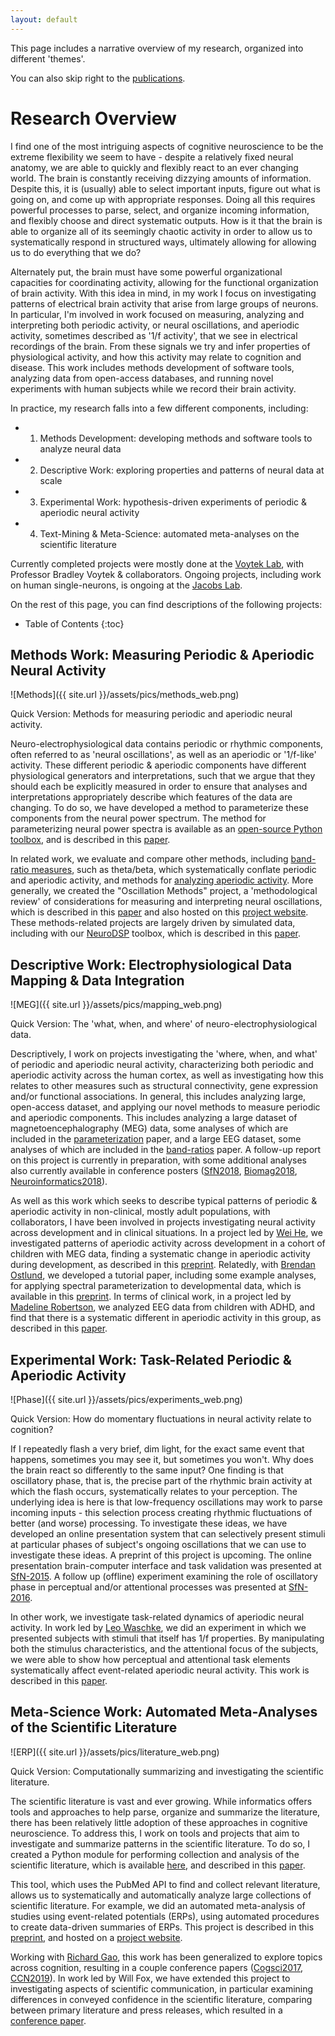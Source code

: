 ```yaml
---
layout: default
---
```


This page includes a narrative overview of my research, organized into different 'themes'.

You can also skip right to the
[publications](publications.html).

# Research Overview

I find one of the most intriguing aspects of cognitive neuroscience to be the extreme flexibility
we seem to have - despite a relatively fixed neural anatomy, we are able to quickly and flexibly
react to an ever changing world. The brain is constantly receiving dizzying amounts of information.
Despite this, it is (usually) able to select important inputs, figure out what is going on,
and come up with appropriate responses. Doing all this requires powerful processes to parse,
select, and organize incoming information, and flexibly choose and direct systematic outputs.
How is it that the brain is able to organize all of its seemingly chaotic activity in order to allow us to
systematically respond in structured ways, ultimately allowing for allowing us to do everything that we do?

Alternately put, the brain must have some powerful organizational capacities for coordinating activity,
allowing for the functional organization of brain activity. With this idea in mind, in my work I focus
on investigating patterns of electrical brain activity that arise from large groups of neurons.
In particular, I'm involved in work focused on measuring, analyzing and interpreting both periodic activity,
or neural oscillations, and aperiodic activity, sometimes described as '1/f activity', that we see in electrical
recordings of the brain. From these signals we try and infer properties of physiological activity,
and how this activity may relate to cognition and disease. This work includes methods development of
software tools, analyzing data from open-access databases, and running novel experiments with human
subjects while we record their brain activity.

In practice, my research falls into a few different components, including:
- 1) Methods Development: developing methods and software tools to analyze neural data
- 2) Descriptive Work: exploring properties and patterns of neural data at scale
- 3) Experimental Work: hypothesis-driven experiments of periodic & aperiodic neural activity
- 4) Text-Mining & Meta-Science: automated meta-analyses on the scientific literature

Currently completed projects were mostly done at the
[Voytek Lab](http://voyteklab.com),
with Professor Bradley Voytek & collaborators.
Ongoing projects, including work on human single-neurons, is ongoing at the
[Jacobs Lab](http://orion.bme.columbia.edu/jacobs/).

On the rest of this page, you can find descriptions of the following projects:
* Table of Contents
{:toc}

## Methods Work: Measuring Periodic & Aperiodic Neural Activity

![Methods]({{ site.url }}/assets/pics/methods_web.png)

Quick Version: Methods for measuring periodic and aperiodic neural activity.

Neuro-electrophysiological data contains periodic or rhythmic components, often referred to as 'neural oscillations',
as well as an aperiodic or '1/f-like' activity. These different periodic & aperiodic components have different
physiological generators and interpretations, such that we argue that they should each be explicitly measured in order
to ensure that analyses and interpretations appropriately describe which features of the data are changing.
To do so, we have developed a method to parameterize these components from the neural power spectrum.
The method for parameterizing neural power spectra is available as an
[open-source Python toolbox](https://github.com/fooof-tools/fooof), and is described in this
[paper](https://doi.org/10.1038/s41593-020-00744-x).

In related work, we evaluate and compare other methods, including
[band-ratio measures](https://doi.org/10.1523/ENEURO.0192-20.2020),
such as theta/beta, which systematically conflate periodic and aperiodic activity, and methods for
[analyzing aperiodic activity](https://ccneuro.org/2019/proceedings/0000783.pdf).
More generally, we created the "Oscillation Methods" project, a 'methodological review' of
considerations for measuring and interpreting neural oscillations, which is described in this
[paper](https://doi.org/10.1111/ejn.15361) and also hosted on this
[project website](https://oscillationmethods.github.io/).
These methods-related projects are largely driven by simulated data, including with our
[NeuroDSP](https://github.com/neurodsp-tools/neurodsp) toolbox, which is described in this
[paper](https://joss.theoj.org/papers/10.21105/joss.01272).

## Descriptive Work: Electrophysiological Data Mapping & Data Integration

![MEG]({{ site.url }}/assets/pics/mapping_web.png)

Quick Version: The 'what, when, and where' of neuro-electrophysiological data.

Descriptively, I work on projects investigating the 'where, when, and what' of periodic and aperiodic
neural activity, characterizing both periodic and aperiodic activity across the human cortex, as well
as investigating how this relates to other measures such as structural connectivity,
gene expression and/or functional associations.
In general, this includes analyzing large, open-access dataset, and applying our novel methods
to measure periodic and aperiodic components. This includes analyzing a large dataset of magnetoencephalography
(MEG) data, some analyses of which are included in the
[parameterization](https://doi.org/10.1038/s41593-020-00744-x) paper,
and a large EEG dataset, some analyses of which are included in the
[band-ratios](https://doi.org/10.1523/ENEURO.0192-20.2020) paper.
A follow-up report on this project is currently in preparation, with some additional analyses also
currently available in conference posters
([SfN2018](https://www.dropbox.com/s/alwwb6ahb1wjank/MdandaEtal-SfN2018.pdf?dl=0),
[Biomag2018](https://www.dropbox.com/s/k5koyibwuaclx5k/DonoghueEtal-Biomag2018.pdf?dl=0),
[Neuroinformatics2018](https://www.dropbox.com/s/al0bggj4mgqffat/DonoghueEtal-Neuroinformatics2018.pdf?dl=0)).

As well as this work which seeks to describe typical patterns of periodic & aperiodic activity
in non-clinical, mostly adult populations, with collaborators, I have been involved in projects
investigating neural activity across development and in clinical situations. In a project led by
[Wei He](https://researchers.mq.edu.au/en/persons/wei-he),
we investigated patterns of aperiodic activity across development in a cohort of children with MEG data,
finding a systematic change in aperiodic activity during development, as described in this
[preprint](https://doi.org/10.1101/839258).
Relatedly, with
[Brendan Ostlund](https://www.brendanostlund.com/),
we developed a tutorial paper, including some example analyses, for applying spectral parameterization to
developmental data, which is available in this
[preprint](https://doi.org/10.31234/osf.io/btqyk).
In terms of clinical work, in a project led by
[Madeline Robertson](https://orcid.org/0000-0002-2761-0162),
we analyzed EEG data from children with ADHD, and find that there is a systematic different in
aperiodic activity in this group, as described in this
[paper](https://doi.org/10.1152/jn.00388.2019).

## Experimental Work: Task-Related Periodic & Aperiodic Activity

![Phase]({{ site.url }}/assets/pics/experiments_web.png)

Quick Version: How do momentary fluctuations in neural activity relate to cognition?

If I repeatedly flash a very brief, dim light, for the exact same event that happens, sometimes you may see it,
but sometimes you won't. Why does the brain react so differently to the same input? One finding is
that oscillatory phase, that is, the precise part of the rhythmic brain activity at which the flash occurs,
systematically relates to your perception. The underlying idea is here is that low-frequency oscillations
may work to parse incoming inputs - this selection process creating rhythmic fluctuations of better
(and worse) processing. To investigate these ideas, we have developed an online presentation system that can selectively
present stimuli at particular phases of subject's ongoing oscillations that we can use to investigate these ideas.
A preprint of this project is upcoming. The online presentation brain-computer interface and task validation was presented at
[SfN-2015](https://www.dropbox.com/s/1o5whrrrukd5oy3/GougeletDonoghueEtal_RealTimePhasePresentation_SfN2015.pdf?dl=0).
A follow up (offline) experiment examining the role of oscillatory phase in perceptual and/or attentional processes was presented at
[SfN-2016](https://www.dropbox.com/s/gvcsj2l2dzw3ler/TDonoghue_PhaseAttention_SfN2016.pdf?dl=0).

In other work, we investigate task-related dynamics of aperiodic neural activity. In work led by
[Leo Waschke](https://twitter.com/leowaschke),
we did an experiment in which we presented subjects with stimuli that itself has 1/f properties.
By manipulating both the stimulus characteristics, and the attentional focus of the subjects,
we were able to show how perceptual and attentional task elements systematically affect event-related
aperiodic neural activity. This work is described in this
[paper](https://doi.org/10.7554/eLife.70068).

## Meta-Science Work: Automated Meta-Analyses of the Scientific Literature

![ERP]({{ site.url }}/assets/pics/literature_web.png)

Quick Version: Computationally summarizing and investigating the scientific literature.

The scientific literature is vast and ever growing. While informatics offers tools and approaches to help parse, organize
and summarize the literature, there has been relatively little adoption of these approaches in cognitive neuroscience.
To address this, I work on tools and projects that aim to investigate and summarize patterns in the scientific literature.
To do so, I created a Python module for performing collection and analysis of the scientific literature, which is available
[here](https://github.com/lisc-tools/lisc), and described in this
[paper](https://joss.theoj.org/papers/10.21105/joss.01674).

This tool, which uses the PubMed API to find and collect relevant literature, allows us to systematically and automatically
analyze large collections of scientific literature. For example, we did an automated meta-analysis of studies
using event-related potentials (ERPs), using automated procedures to create data-driven summaries of ERPs.
This project is described in this
[preprint](https://doi.org/10.31234/osf.io/7ezmh), and hosted on a
[project website](http://erpscanr.github.io/).

Working with
[Richard Gao](http://www.rdgao.com/),
this work has been generalized to explore topics across cognition,
resulting in a couple conference papers
([Cogsci2017](https://mindmodeling.org/cogsci2017/papers/0395/paper0395.pdf),
[CCN2019](https://ccneuro.org/2019/proceedings/0001130.pdf)).
In work led by Will Fox, we have extended this project to investigating aspects of scientific communication,
in particular examining differences in conveyed confidence in the scientific literature,
comparing between primary literature and press releases, which resulted in a
[conference paper](http://mindmodeling.org/cogsci2018/papers/0323/index.html).

